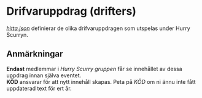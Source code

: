 # Drifvaruppdrag (drifters)

*[hitta.json](hitta.json)* definierar de olika drifvaruppdragen som utspelas under Hurry Scurryn.

## Anmärkningar

**Endast** medlemmar i *Hurry Scurry gruppen* får se innehållet av dessa uppdrag innan själva eventet.  
**KÖD** ansvarar för att nytt innehåll skapas. Peta på *KÖD* om ni ännu inte fått uppdaterad text för ert år.
